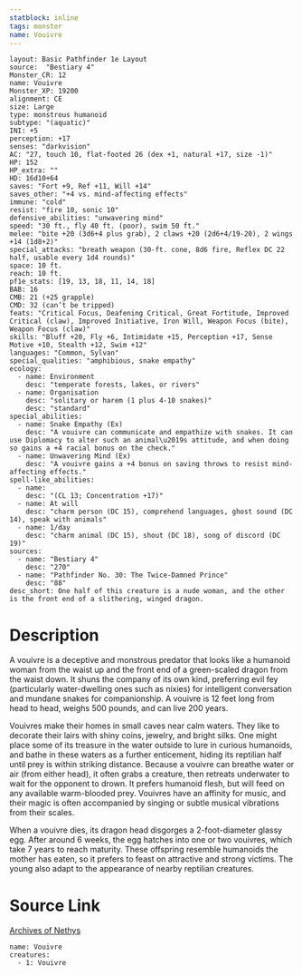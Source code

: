 ```yaml
---
statblock: inline
tags: monster
name: Vouivre
---
```

```statblock
layout: Basic Pathfinder 1e Layout
source:  "Bestiary 4"
Monster_CR: 12
name: Vouivre
Monster_XP: 19200
alignment: CE
size: Large
type: monstrous humanoid
subtype: "(aquatic)"
INI: +5
perception: +17
senses: "darkvision"
AC: "27, touch 10, flat-footed 26 (dex +1, natural +17, size -1)"
HP: 152
HP_extra: ""
HD: 16d10+64
saves: "Fort +9, Ref +11, Will +14"
saves_other: "+4 vs. mind-affecting effects"
immune: "cold"
resist: "fire 10, sonic 10"
defensive_abilities: "unwavering mind"
speed: "30 ft., fly 40 ft. (poor), swim 50 ft."
melee: "bite +20 (3d6+4 plus grab), 2 claws +20 (2d6+4/19-20), 2 wings +14 (1d8+2)"
special_attacks: "breath weapon (30-ft. cone, 8d6 fire, Reflex DC 22 half, usable every 1d4 rounds)"
space: 10 ft.
reach: 10 ft.
pf1e_stats: [19, 13, 18, 11, 14, 18]
BAB: 16
CMB: 21 (+25 grapple)
CMD: 32 (can’t be tripped)
feats: "Critical Focus, Deafening Critical, Great Fortitude, Improved Critical (claw), Improved Initiative, Iron Will, Weapon Focus (bite), Weapon Focus (claw)"
skills: "Bluff +20, Fly +6, Intimidate +15, Perception +17, Sense Motive +10, Stealth +12, Swim +12"
languages: "Common, Sylvan"
special_qualities: "amphibious, snake empathy"
ecology:
  - name: Environment
    desc: "temperate forests, lakes, or rivers"
  - name: Organisation
    desc: "solitary or harem (1 plus 4-10 snakes)"
    desc: "standard"
special_abilities:
  - name: Snake Empathy (Ex)
    desc: "A vouivre can communicate and empathize with snakes. It can use Diplomacy to alter such an animal\u2019s attitude, and when doing so gains a +4 racial bonus on the check."
  - name: Unwavering Mind (Ex)
    desc: "A vouivre gains a +4 bonus on saving throws to resist mind-affecting effects."
spell-like_abilities:
  - name:
    desc: "(CL 13; Concentration +17)"
  - name: At will
    desc: "charm person (DC 15), comprehend languages, ghost sound (DC 14), speak with animals"
  - name: 1/day
    desc: "charm animal (DC 15), shout (DC 18), song of discord (DC 19)"
sources:
  - name: "Bestiary 4"
    desc: "270"
  - name: "Pathfinder No. 30: The Twice-Damned Prince"
    desc: "88"
desc_short: One half of this creature is a nude woman, and the other is the front end of a slithering, winged dragon.
```
# Description
A vouivre is a deceptive and monstrous predator that looks like a humanoid woman from the waist up and the front end of a green-scaled dragon from the waist down. It shuns the company of its own kind, preferring evil fey (particularly water-dwelling ones such as nixies) for intelligent conversation and mundane snakes for companionship. A vouivre is 12 feet long from head to head, weighs 500 pounds, and can live 200 years.

Vouivres make their homes in small caves near calm waters. They like to decorate their lairs with shiny coins, jewelry, and bright silks. One might place some of its treasure in the water outside to lure in curious humanoids, and bathe in these waters as a further enticement, hiding its reptilian half until prey is within striking distance. Because a vouivre can breathe water or air (from either head), it often grabs a creature, then retreats underwater to wait for the opponent to drown. It prefers humanoid flesh, but will feed on any available warm-blooded prey. Vouivres have an affinity for music, and their magic is often accompanied by singing or subtle musical vibrations from their scales.

When a vouivre dies, its dragon head disgorges a 2-foot-diameter glassy egg. After around 6 weeks, the egg hatches into one or two vouivres, which take 7 years to reach maturity. These offspring resemble humanoids the mother has eaten, so it prefers to feast on attractive and strong victims. The young also adapt to the appearance of nearby reptilian creatures.
# Source Link
[Archives of Nethys](https://aonprd.com/MonsterDisplay.aspx?ItemName=Vouivre)
```encounter-table
name: Vouivre
creatures:
  - 1: Vouivre
```
